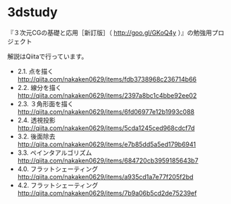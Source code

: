 # 3dstudy
『３次元CGの基礎と応用［新訂版］（ http://goo.gl/GKoQ4y ）』の勉強用プロジェクト

解説はQiitaで行っています。

* 2.1. 点を描く http://qiita.com/nakaken0629/items/fdb3738968c236714b66
* 2.2. 線分を描く http://qiita.com/nakaken0629/items/2397a8bc1c4bbe92ee02
* 2.3. ３角形面を描く http://qiita.com/nakaken0629/items/6fd06977e12b1993c088
* 2.4. 透視投影 http://qiita.com/nakaken0629/items/5cda1245ced968cdcf7d
* 3.2. 後面除去 http://qiita.com/nakaken0629/items/e7b85dd5a5ed179b6941
* 3.3. ペインタアルゴリズム http://qiita.com/nakaken0629/items/684720cb3959185643b7
* 4.0. フラットシェーティング http://qiita.com/nakaken0629/items/a935cd1a7e77f205f2bd
* 4.2. フラットシェーティング http://qiita.com/nakaken0629/items/7b9a06b5cd2de75239ef
